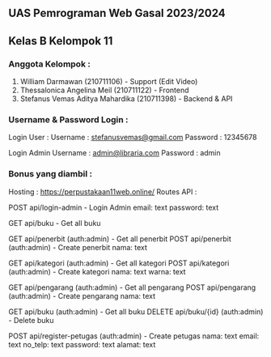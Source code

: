## UAS Pemrograman Web Gasal 2023/2024

## Kelas B Kelompok 11

### Anggota Kelompok : 
1. William Darmawan (210711106) - Support (Edit Video)
2. Thessalonica Angelina Meil (210711122) - Frontend
3. Stefanus Vemas Aditya Mahardika (210711398) - Backend & API

### Username & Password Login : 
Login User : 
    Username : stefanusvemas@gmail.com
    Password : 12345678

Login Admin 
    Username : admin@libraria.com
    Password : admin

### Bonus yang diambil : 
Hosting : https://perpustakaan11web.online/ 
Routes API : 

POST api/login-admin - Login Admin
email: text
password: text

GET api/buku - Get all buku

GET api/penerbit (auth:admin) - Get all penerbit
POST api/penerbit (auth:admin) - Create penerbit
nama: text

GET api/kategori (auth:admin) - Get all kategori
POST api/kategori (auth:admin) - Create kategori
nama: text
warna: text

GET api/pengarang (auth:admin) - Get all pengarang
POST api/pengarang (auth:admin) - Create pengarang
nama: text

GET api/buku (auth:admin) - Get all buku
DELETE api/buku/{id} (auth:admin) - Delete buku

POST api/register-petugas (auth:admin) - Create petugas
nama: text
email: text
no_telp: text
password: text
alamat: text
